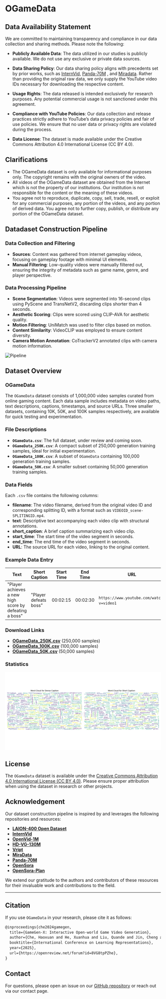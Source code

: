# OGameData

## Data Availability Statement
We are committed to maintaining transparency and compliance in our data collection and sharing methods. Please note the following:

- **Publicly Available Data**: The data utilized in our studies is publicly available. We do not use any exclusive or private data sources.

- **Data Sharing Policy**: Our data sharing policy aligns with precedents set by prior works, such as [InternVid](https://github.com/OpenGVLab/InternVideo/tree/main/Data/InternVid), [Panda-70M](https://snap-research.github.io/Panda-70M/) 
, and [Miradata](https://github.com/mira-space/MiraData). Rather than providing the original raw data, we only supply the YouTube video IDs necessary for downloading the respective content.

- **Usage Rights**: The data released is intended exclusively for research purposes. Any potential commercial usage is not sanctioned under this agreement.

- **Compliance with YouTube Policies**: Our data collection and release practices strictly adhere to YouTube’s data privacy policies and fair of use policies. We ensure that no user data or privacy rights are violated during the process.

- **Data License**: The dataset is made available under the Creative Commons Attribution 4.0 International License (CC BY 4.0).

## Clarifications

- The OGameData dataset is only available for informational purposes only. The copyright remains with the original owners of the video.
- All videos of the OGameData dataset are obtained from the Internet which is not the property of our institutions. Our institution is not responsible for the content or the meaning of these videos.
- You agree not to reproduce, duplicate, copy, sell, trade, resell, or exploit for any commercial purposes, any portion of the videos, and any portion of derived data. You agree not to further copy, publish, or distribute any portion of the OGameData dataset.

## Datadaset Construction Pipeline
### Data Collection and Filtering
- **Sources**: Content was gathered from internet gameplay videos, focusing on gameplay footage with minimal UI elements.
- **Manual Filtering**: Low-quality videos were manually filtered out, ensuring the integrity of metadata such as game name, genre, and player perspective.

### Data Processing Pipeline
- **Scene Segmentation**: Videos were segmented into 16-second clips using PyScene and TransNetV2, discarding clips shorter than 4 seconds.
- **Aesthetic Scoring**: Clips were scored using CLIP-AVA for aesthetic quality.
- **Motion Filtering**: UniMatch was used to filter clips based on motion.
- **Content Similarity**: VideoCLIP was employed to ensure content diversity.
- **Camera Motion Annotation**: CoTrackerV2 annotated clips with camera motion information.

![Pipeline](https://arxiv.org/html/2411.00769v1/x2.png)

## Dataset Overview
### OGameData
The `OGameData` dataset consists of 1,000,000 video samples curated from online gaming content. Each data sample includes metadata on video paths, text descriptions, captions, timestamps, and source URLs. Three smaller datasets, containing 10K, 50K, and 100K samples respectively, are available for quick testing and experimentation.

### File Descriptions
- **`OGameData.csv`**: The full dataset, under review and coming soon.
- **`OGameData_250K.csv`**: A compact subset of 250,000 generation training samples, ideal for initial experimentation.
- **`OGameData_100K.csv`**: A subset of `OGameData` containing 100,000 generation training samples.
- **`OGameData_50K.csv`**: A smaller subset containing 50,000 generation training samples.

### Data Fields
Each `.csv` file contains the following columns:
- **filename**: The video filename, derived from the original video ID and corresponding splitting ID, with a format such as `VIDEOID_scene-SPLITINGID.mp4`.
- **text**: Descriptive text accompanying each video clip with structural annotations.
- **short_caption**: A brief caption summarizing each video clip.
- **start_time**: The start time of the video segment in seconds.
- **end_time**: The end time of the video segment in seconds.
- **URL**: The source URL for each video, linking to the original content.

### Example Data Entry
| Text | Short Caption | Start Time | End Time | URL | Filename |
|------|---------------|------------|----------|-----|----------|
| "Player achieves a new high score by defeating a boss" | "Player defeats boss" | 00:02:15 | 00:02:30 | `https://www.youtube.com/watch?v=video1` | `video1.mp4` |

### Download Links
- **[OGameData_250K.csv](https://drive.google.com/file/d/1hd3aiGBiDClQMSqFZCheysg1K2zLPSm4/view?usp=drive_link)** (250,000 samples)
- **[OGameData_100K.csv](https://drive.google.com/file/d/1O80GdWI4BfhwWIIvEyoGZmBrK_NZae2k/view?usp=sharing)** (100,000 samples)
- **[OGameData_50K.csv](https://drive.google.com/file/d/1Zw4AofuVso53RCmNtx5GNN3MdFxhvg2H/view?usp=sharing)** (50,000 samples)

### Statistics

![Word Cloud](./Figures/wordcloud_output.png)

## License
The `OGameData` dataset is available under the [Creative Commons Attribution 4.0 International License (CC BY 4.0)](https://creativecommons.org/licenses/by/4.0/). Please ensure proper attribution when using the dataset in research or other projects.

## Acknowledgement

Our dataset construction pipeline is inspired by and leverages the following repositories and resources:

- **[LAION-400 Open Dataset](https://laion.ai/blog/laion-400-open-dataset/)**
- **[InternVid](https://github.com/OpenGVLab/InternVideo/tree/main/Data/InternVid)**
- **[OpenVid-1M](https://github.com/NJU-PCALab/OpenVid-1M)**
- **[HD-VG-130M](https://github.com/daooshee/HD-VG-130M)**
- **[Vript](https://github.com/mutonix/Vript)**
- **[MiraData](https://github.com/mira-space/MiraData)**
- **[Panda-70M](https://snap-research.github.io/Panda-70M/)**
- **[OpenSora](https://github.com/hpcaitech/Open-Sora)**
- **[OpenSora-Plan](https://github.com/PKU-YuanGroup/Open-Sora-Plan)**

We extend our gratitude to the authors and contributors of these resources for their invaluable work and contributions to the field.

---

## Citation
If you use `OGameData` in your research, please cite it as follows:

```markdown
@inproceedings{che2024gamegen,
  title={GameGen-X: Interactive Open-world Game Video Generation},
  author={Che, Haoxuan and He, Xuanhua and Liu, Quande and Jin, Cheng and Chen, Hao},
  booktitle={International Conference on Learning Representations},
  year={2025},
  url={https://openreview.net/forum?id=8VG8tpPZhe},
}
```

## Contact

For questions, please open an issue on our [GitHub repository](https://github.com/GameGen-X/GameGen-X/issues) or reach out via our contact page.



